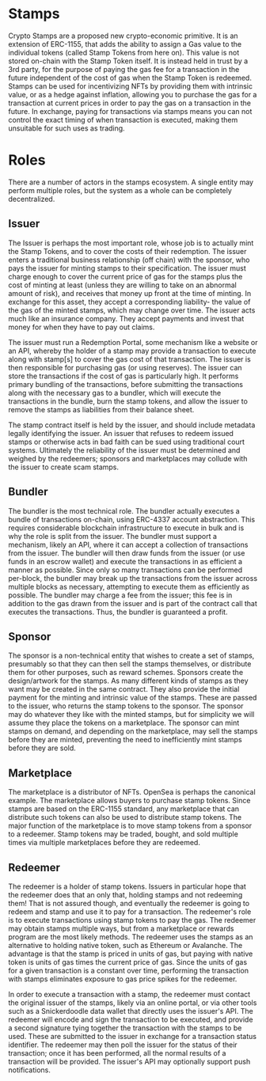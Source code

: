 # Stamps

Crypto Stamps are a proposed new crypto-economic primitive. It is an extension of ERC-1155, that adds the ability to assign a Gas value to the individual tokens (called Stamp Tokens from here on). This value is not stored on-chain with the Stamp Token itself. It is instead held in trust by a 3rd party, for the purpose of paying the gas fee for a transaction in the future independent of the cost of gas when the Stamp Token is redeemed. Stamps can be used for incentivizing NFTs by providing them with intrinsic value, or as a hedge against inflation, allowing you to purchase the gas for a transaction at current prices in order to pay the gas on a transaction in the future. In exchange, paying for transactions via stamps means you can not control the exact timing of when transaction is executed, making them unsuitable for such uses as trading.

# Roles

There are a number of actors in the stamps ecosystem. A single entity may perform multiple roles, but the system as a whole can be completely decentralized.

## Issuer
The Issuer is perhaps the most important role, whose job is to actually mint the Stamp Tokens, and to cover the costs of their redemption. The issuer enters a traditional business relationship (off chain) with the sponsor, who pays the issuer for minting stamps to their specification. The issuer must charge enough to cover the current price of gas for the stamps plus the cost of minting at least (unless they are willing to take on an abnormal amount of risk), and receives that money up front at the time of minting. In exchange for this asset, they accept a corresponding liability- the value of the gas of the minted stamps, which may change over time. The issuer acts much like an insurance company. They accept payments and invest that money for when they have to pay out claims.

The issuer must run a Redemption Portal, some mechanism like a website or an API, whereby the holder of a stamp may provide a transaction to execute along with stamp[s] to cover the gas cost of that transaction. The issuer is then responsible for purchasing gas (or using reserves). The issuer can store the transactions if the cost of gas is particularly high. It performs primary bundling of the transactions, before submitting the transactions along with the necessary gas to a bundler, which will execute the transactions in the bundle, burn the stamp tokens, and allow the issuer to remove the stamps as liabilities from their balance sheet.

The stamp contract itself is held by the issuer, and should include metadata legally identifying the issuer. An issuer that refuses to redeem issued stamps or otherwise acts in bad faith can be sued using traditional court systems. Ultimately the reliability of the issuer must be determined and weighed by the redeemers; sponsors and marketplaces may collude with the issuer to create scam stamps.

## Bundler
The bundler is the most technical role. The bundler actually executes a bundle of transactions on-chain, using ERC-4337 account abstraction. This requires considerable blockchain infrastructure to execute in bulk and is why the role is split from the issuer. The bundler must support a mechanism, likely an API, where it can accept a collection of transactions from the issuer. The bundler will then draw funds from the issuer (or use funds in an escrow wallet) and execute the transactions in as efficient a manner as possible. Since only so many transactions can be performed per-block, the bundler may break up the transactions from the issuer across multiple blocks as necessary, attempting to execute them as efficiently as possible. The bundler may charge a fee from the issuer; this fee is in addition to the gas drawn from the issuer and is part of the contract call that executes the transactions. Thus, the bundler is guaranteed a profit.

## Sponsor
The sponsor is a non-technical entity that wishes to create a set of stamps, presumably so that they can then sell the stamps themselves, or distribute them for other purposes, such as reward schemes. Sponsors create the design/artwork for the stamps. As many different kinds of stamps as they want may be created in the same contract. They also provide the initial payment for the minting and intrinsic value of the stamps. These are passed to the issuer, who returns the stamp tokens to the sponsor. The sponsor may do whatever they like with the minted stamps, but for simplicity we will assume they place the tokens on a marketplace. The sponsor can mint stamps on demand, and depending on the marketplace, may sell the stamps before they are minted, preventing the need to inefficiently mint stamps before they are sold.

## Marketplace
The marketplace is a distributor of NFTs. OpenSea is perhaps the canonical example. The marketplace allows buyers to purchase stamp tokens. Since stamps are based on the ERC-1155 standard, any marketplace that can distribute such tokens can also be used to distribute stamp tokens. The major function of the marketplace is to move stamp tokens from a sponsor to a redeemer. Stamp tokens may be traded, bought, and sold multiple times via multiple marketplaces before they are redeemed.

## Redeemer
The redeemer is a holder of stamp tokens. Issuers in particular hope that the redeemer does that an only that, holding stamps and not redeeming them! That is not assured though, and eventually the redeemer is going to redeem and stamp and use it to pay for a transaction. The redeemer's role is to execute transactions using stamp tokens to pay the gas. The redeemer may obtain stamps multiple ways, but from a marketplace or rewards program are the most likely methods. The redeemer uses the stamps as an alternative to holding native token, such as Ethereum or Avalanche. The advantage is that the stamp is priced in units of gas, but paying with native token is units of gas times the current price of gas. Since the units of gas for a given transaction is a constant over time, performing the transaction with stamps eliminates exposure to gas price spikes for the redeemer.

In order to execute a transaction with a stamp, the redeemer must contact the original issuer of the stamps, likely via an online portal, or via other tools such as a Snickerdoodle data wallet that directly uses the issuer's API. The redeemer will encode and sign the transaction to be executed, and provide a second signature tying together the transaction with the stamps to be used. These are submitted to the issuer in exchange for a transaction status identifier. The redeemer may then poll the issuer for the status of their transaction; once it has been performed, all the normal results of a transaction will be provided. The issuer's API may optionally support push notifications.